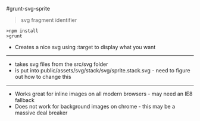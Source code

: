 #grunt-svg-sprite
>svg fragment identifier

```shell
>npm install
>grunt
```

* Creates a nice svg using :target to display what you want

------

* takes svg files from the src/svg folder
* is put into public/assets/svg/stack/svg/sprite.stack.svg - need to figure out how to change this

------

* Works great for inline images on all modern browsers - may need an IE8 fallback
* Does not work for background images on chrome - this may be a massive deal breaker